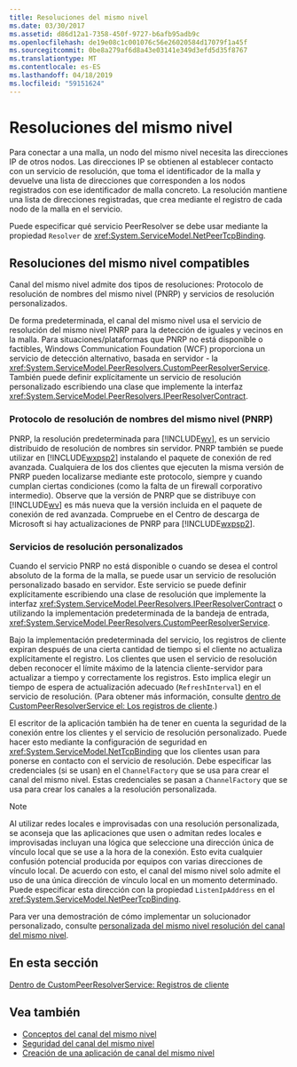 ```yaml
---
title: Resoluciones del mismo nivel
ms.date: 03/30/2017
ms.assetid: d86d12a1-7358-450f-9727-b6afb95adb9c
ms.openlocfilehash: de19e08c1c001076c56e26020584d17079f1a45f
ms.sourcegitcommit: 0be8a279af6d8a43e03141e349d3efd5d35f8767
ms.translationtype: MT
ms.contentlocale: es-ES
ms.lasthandoff: 04/18/2019
ms.locfileid: "59151624"
---
```

# <a name="peer-resolvers"></a>Resoluciones del mismo nivel
Para conectar a una malla, un nodo del mismo nivel necesita las direcciones IP de otros nodos. Las direcciones IP se obtienen al establecer contacto con un servicio de resolución, que toma el identificador de la malla y devuelve una lista de direcciones que corresponden a los nodos registrados con ese identificador de malla concreto. La resolución mantiene una lista de direcciones registradas, que crea mediante el registro de cada nodo de la malla en el servicio.  
  
 Puede especificar qué servicio PeerResolver se debe usar mediante la propiedad `Resolver` de <xref:System.ServiceModel.NetPeerTcpBinding>.  
  
## <a name="supported-peer-resolvers"></a>Resoluciones del mismo nivel compatibles  
 Canal del mismo nivel admite dos tipos de resoluciones: Protocolo de resolución de nombres del mismo nivel (PNRP) y servicios de resolución personalizados.  
  
 De forma predeterminada, el canal del mismo nivel usa el servicio de resolución del mismo nivel PNRP para la detección de iguales y vecinos en la malla. Para situaciones/plataformas que PNRP no está disponible o factibles, Windows Communication Foundation (WCF) proporciona un servicio de detección alternativo, basada en servidor - la <xref:System.ServiceModel.PeerResolvers.CustomPeerResolverService>. También puede definir explícitamente un servicio de resolución personalizado escribiendo una clase que implemente la interfaz <xref:System.ServiceModel.PeerResolvers.IPeerResolverContract>.  
  
### <a name="peer-name-resolution-protocol-pnrp"></a>Protocolo de resolución de nombres del mismo nivel (PNRP)  
 PNRP, la resolución predeterminada para [!INCLUDE[wv](../../../../includes/wv-md.md)], es un servicio distribuido de resolución de nombres sin servidor. PNRP también se puede utilizar en [!INCLUDE[wxpsp2](../../../../includes/wxpsp2-md.md)] instalando el paquete de conexión de red avanzada. Cualquiera de los dos clientes que ejecuten la misma versión de PNRP pueden localizarse mediante este protocolo, siempre y cuando cumplan ciertas condiciones (como la falta de un firewall corporativo intermedio). Observe que la versión de PNRP que se distribuye con [!INCLUDE[wv](../../../../includes/wv-md.md)] es más nueva que la versión incluida en el paquete de conexión de red avanzada. Compruebe en el Centro de descarga de Microsoft si hay actualizaciones de PNRP para [!INCLUDE[wxpsp2](../../../../includes/wxpsp2-md.md)].  
  
### <a name="custom-resolver-services"></a>Servicios de resolución personalizados  
 Cuando el servicio PNRP no está disponible o cuando se desea el control absoluto de la forma de la malla, se puede usar un servicio de resolución personalizado basado en servidor. Este servicio se puede definir explícitamente escribiendo una clase de resolución que implemente la interfaz <xref:System.ServiceModel.PeerResolvers.IPeerResolverContract> o utilizando la implementación predeterminada de la bandeja de entrada, <xref:System.ServiceModel.PeerResolvers.CustomPeerResolverService>.  
  
 Bajo la implementación predeterminada del servicio, los registros de cliente expiran después de una cierta cantidad de tiempo si el cliente no actualiza explícitamente el registro. Los clientes que usen el servicio de resolución deben reconocer el límite máximo de la latencia cliente-servidor para actualizar a tiempo y correctamente los registros. Esto implica elegir un tiempo de espera de actualización adecuado (`RefreshInterval`) en el servicio de resolución. (Para obtener más información, consulte [dentro de CustomPeerResolverService el: Los registros de cliente](../../../../docs/framework/wcf/feature-details/inside-the-custompeerresolverservice-client-registrations.md).)  
  
 El escritor de la aplicación también ha de tener en cuenta la seguridad de la conexión entre los clientes y el servicio de resolución personalizado. Puede hacer esto mediante la configuración de seguridad en <xref:System.ServiceModel.NetTcpBinding> que los clientes usan para ponerse en contacto con el servicio de resolución. Debe especificar las credenciales (si se usan) en el `ChannelFactory` que se usa para crear el canal del mismo nivel. Estas credenciales se pasan a `ChannelFactory` que se usa para crear los canales a la resolución personalizada.  
  
> [!NOTE]
>  Al utilizar redes locales e improvisadas con una resolución personalizada, se aconseja que las aplicaciones que usen o admitan redes locales e improvisadas incluyan una lógica que seleccione una dirección única de vínculo local que se use a la hora de la conexión. Esto evita cualquier confusión potencial producida por equipos con varias direcciones de vínculo local. De acuerdo con esto, el canal del mismo nivel solo admite el uso de una única dirección de vínculo local en un momento determinado. Puede especificar esta dirección con la propiedad `ListenIpAddress` en el <xref:System.ServiceModel.NetPeerTcpBinding>.  
  
 Para ver una demostración de cómo implementar un solucionador personalizado, consulte [personalizada del mismo nivel resolución del canal del mismo nivel](https://docs.microsoft.com/previous-versions/dotnet/netframework-3.5/ms751466(v=vs.90)).  
  
## <a name="in-this-section"></a>En esta sección  
 [Dentro de CustomPeerResolverService: Registros de cliente](../../../../docs/framework/wcf/feature-details/inside-the-custompeerresolverservice-client-registrations.md)  
  
## <a name="see-also"></a>Vea también

- [Conceptos del canal del mismo nivel](../../../../docs/framework/wcf/feature-details/peer-channel-concepts.md)
- [Seguridad del canal del mismo nivel](../../../../docs/framework/wcf/feature-details/peer-channel-security.md)
- [Creación de una aplicación de canal del mismo nivel](../../../../docs/framework/wcf/feature-details/building-a-peer-channel-application.md)
